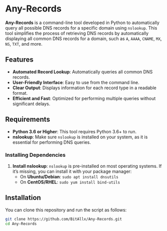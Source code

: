 # Any-Records

**Any-Records** is a command-line tool developed in Python to automatically query all possible DNS records for a specific domain using `nslookup`. This tool simplifies the process of retrieving DNS records by automatically displaying all common DNS records for a domain, such as `A`, `AAAA`, `CNAME`, `MX`, `NS`, `TXT`, and more.

## Features

- **Automated Record Lookup**: Automatically queries all common DNS records.
- **User-Friendly Interface**: Easy to use from the command line.
- **Clear Output**: Displays information for each record type in a readable format.
- **Efficient and Fast**: Optimized for performing multiple queries without significant delays.

## Requirements

- **Python 3.6 or Higher**: This tool requires Python 3.6+ to run.
- **nslookup**: Make sure `nslookup` is installed on your system, as it is essential for performing DNS queries.

### Installing Dependencies

1. **Install nslookup**: `nslookup` is pre-installed on most operating systems. If it’s missing, you can install it with your package manager:
    - On **Ubuntu/Debian**: `sudo apt install dnsutils`
    - On **CentOS/RHEL**: `sudo yum install bind-utils`

## Installation

You can clone this repository and run the script as follows:

```bash
git clone https://github.com/BitAllx/Any-Records.git
cd Any-Records
```
